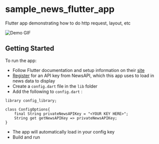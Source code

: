 # sample_news_flutter_app

Flutter app demonstrating how to do http request, layout, etc

![Demo GIF](https://media.giphy.com/media/2uxZc2Vxmh6inpmoJF/giphy.gif)

## Getting Started

To run the app:

- Follow Flutter documentation and setup information on their [site](https://flutter.io/)
- [Register](https://newsapi.org/docs/get-started) for an API key from NewsAPI, which this app uses to load in news data to display
- Create a `config.dart` file in the `lib` folder
- Add the following to `config.dart` : 

```
library config_library;

class ConfigOptions{
	final String privateNewsAPIKey = "<YOUR KEY HERE>";
	String get getNewsAPIKey => privateNewsAPIKey;
}
```

- The app will automatically load in your config key
- Build and run
